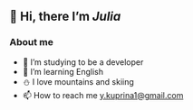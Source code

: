 ## 👋 Hi, there I’m *Julia*
### About me
- 🌱 I’m studying to be a developer
- 📖 I’m learning English 
- ⛄ I love mountains and skiing
- 📫 How to reach me y.kuprina1@gmail.com

<!---
JK-Julia-Kuprina/JK-Julia-Kuprina is a ✨ special ✨ repository because its `README.md` (this file) appears on your GitHub profile.
You can click the Preview link to take a look at your changes.
--->
